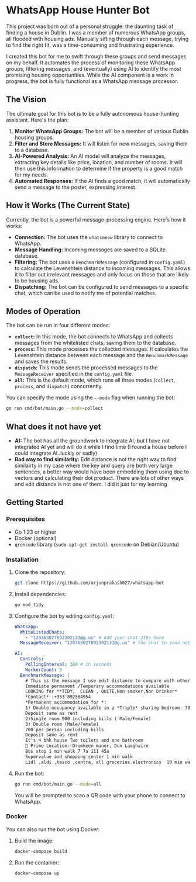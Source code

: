# WhatsApp House Hunter Bot

This project was born out of a personal struggle: the daunting task of finding a house in Dublin. I was a member of numerous WhatsApp groups, all flooded with housing ads. Manually sifting through each message, trying to find the right fit, was a time-consuming and frustrating experience.

I created this bot for me to swift through these groups and send messages on my behalf. It automates the process of monitoring these WhatsApp groups, filtering messages, and (eventually) using AI to identify the most promising housing opportunities. While the AI component is a work in progress, the bot is fully functional as a WhatsApp message processor.

## The Vision

The ultimate goal for this bot is to be a fully autonomous house-hunting assistant. Here's the plan:

1.  **Monitor WhatsApp Groups:** The bot will be a member of various Dublin housing groups.
2.  **Filter and Store Messages:** It will listen for new messages, saving them to a database.
3.  **AI-Powered Analysis:** An AI model will analyze the messages, extracting key details like price, location, and number of rooms. It will then use this information to determine if the property is a good match for my needs.
4.  **Automated Responses:** If the AI finds a good match, it will automatically send a message to the poster, expressing interest.

## How it Works (The Current State)

Currently, the bot is a powerful message-processing engine. Here's how it works:

- **Connection:** The bot uses the `whatsmeow` library to connect to WhatsApp.
- **Message Handling:** Incoming messages are saved to a SQLite database.
- **Filtering:** The bot uses a `BenchmarkMessage` (configured in `config.yaml`) to calculate the Levenshtein distance to incoming messages. This allows it to filter out irrelevant messages and only focus on those that are likely to be housing ads.
- **Dispatching:** The bot can be configured to send messages to a specific chat, which can be used to notify me of potential matches.

## Modes of Operation

The bot can be run in four different modes:

-   **`collect`:** In this mode, the bot connects to WhatsApp and collects messages from the whitelisted chats, saving them to the database.
-   **`process`:** This mode processes the collected messages. It calculates the Levenshtein distance between each message and the `BenchmarkMessage` and saves the results.
-   **`dispatch`:** This mode sends the processed messages to the `MessageReceiver` specified in the `config.yaml` file.
-   **`all`:** This is the default mode, which runs all three modes (`collect`, `process`, and `dispatch`) concurrently.

You can specify the mode using the `--mode` flag when running the bot:

```bash
go run cmd/bot/main.go --mode=collect
```

## What does it not have yet

- **AI:** The bot has all the groundwork to integrate AI, but I have not integrated AI yet and will do it while I find time (I found a house before I could integrate AI..luckly or sadly)
- **Bad way to find similarity:** Edit distance is not the right way to find similairty in my case where the key and query are both very large sentences, a better way would have been embedding them using doc to vectors and calculating their dot product. There are lots of other ways and edit distance is not one of them. I did it just for my learning

## Getting Started

### Prerequisites

- Go 1.23 or higher
- Docker (optional)
- `qrencode` library (`sudo apt-get install qrencode` on Debian/Ubuntu)

### Installation

1.  Clone the repository:
    ```bash
    git clone https://github.com/arjunprakash027/whatsapp-bot
    ```
2.  Install dependencies:
    ```bash
    go mod tidy
    ```
3.  Configure the bot by editing `config.yaml`:
    ```yaml
    Whatsapp:
      WhiteListedChats:
        - "120363027892302133@g.us" # Add your chat JIDs here
      MessageReceiver: "120363027892302133@g.us" # The chat to send notifications to

    AI:
      Controls:
        PollingInterval: 300 # in seconds
        WorkerCount: 3
      BenchmarkMessage: |
        # This is the message I use edit distance to compare with other messages to decide wether to use AI to process a message or not
        Immediate permanent /Temporary accommodations available
        LOOKING for **TIDY,  CLEAN , QUITE,Non smoker,Non Drinker*
        *Contact* :+353 892564954
        *Permanent accommodation for *:
        1) Double occupancy available in a *Triple* sharing bedroom: 700 per person including bills. (Male only)
        Deposit same as rent
        2)Single room 900 including bills ( Male/Female)
        3) Double room (Male/Female)
        700 per person including bills
        Deposit same as rent
        It's 4 bhk house Two toilets and one bathroom
        📍 Prime Location: Drumkeen manor, Dun Laoghaire
        Bus stop 1 min walk 7 7a 111 45a
        Supervalue and shopping center 1 min walk
        Lidl ,aldi ,tesco ,centra, all groceries electronics  10 min walk
    ```
4.  Run the bot:
    ```bash
    go run cmd/bot/main.go --mode=all
    ```
    You will be prompted to scan a QR code with your phone to connect to WhatsApp.

### Docker

You can also run the bot using Docker:

1.  Build the image:
    ```bash
    docker-compose build
    ```
2.  Run the container:
    ```bash
    docker-compose up
    ```